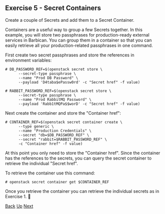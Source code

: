 ## Exercise 5 - Secret Containers
Create a couple of Secrets and add them to a Secret Container.

Containers are a useful way to group a few Secrets together.  In this example, you will store two passphrases for production-ready external services in Barbican.  You can group them in a container so that you can easily retrieve all your production-related passphrases in one command.

First create two secret passphrases and store the references in environment variables:

    # DB_PASSWORD_REF=$(openstack secret store \
          --secret-type passphrase \
          --name "Prod DB Password" \
          --payload 'D4taba$ePassw0rd' -c "Secret href" -f value)

    # RABBIT_PASSWORD_REF=$(openstack secret store \
          --secret-type passphrase \
          --name "Prod RabbitMQ Password" \
          --payload 'Rabb1tMQPa$$worD' -c "Secret href" -f value)

Next create the container and store the "Container href":

    # CONTAINER_REF=$(openstack secret container create \
          --type generic \
          --name "Production Credentials" \
          --secret "db=$DB_PASSWORD_REF" \
          --secret "rabbit=$RABBIT_PASSWORD_REF" \
          -c "Container href" -f value)

At this point you only need to store the "Container href".  Since the container has the references to the secrets, you can query the secret container to retrieve the individual "Secret href".

To retrieve the container use this command:

    # openstack secret container get $CONTAINER_REF

Once you retrieve the container you can retrieve the individual secrets as in Exercise 1.


[Back](Exercise_04_Image_Verification.md) [Up](../README.md) [Next](Exercise_06_Generating_Symmetric_Encryption_Keys.md)

